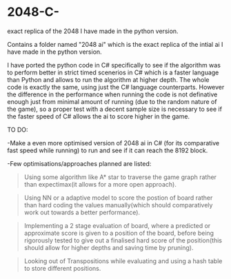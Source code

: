 # 2048-C-
exact replica of the 2048 I have made in the python version.

Contains a folder named "2048 ai" which is the exact replica of the intial ai I have made in the python version.

I have ported the python code in C# specifically to see if the algorithm was to perform better in strict timed scenerios in C# which is a faster language than Python and allows to run the algorithm at higher depth. The whole code is exactly the same, using just the C# language counterparts. However the difference in the performance when running the code is not definative enough just from minimal amount of running (due to the random nature of the game), so a proper test with a decent sample size is necessary to see if the faster speed of C# allows the ai to score higher in the game.

TO DO:

-Make a even more optimised version of 2048 ai in C# (for its comparative fast speed while running) to run and see if it can reach the 8192 block.

-Few optimisations/approaches planned are listed:

  > Using some algorithm like A* star to traverse the game graph rather than expectimax(it allows for a more open approach).

  > Using NN or a adaptive model to score the postion of board rather than hard coding the values manually(which should comparatively work out towards a better performance).

  > Implementing a 2 stage evaluation of board, where a predicted or approximate score is given to a position of the board, before being rigorously tested to give out a finalised hard score of the position(this should allow for higher depths and saving time by pruning).

  > Looking out of Transpositions while evaluating and using a hash table to store different positions. 
